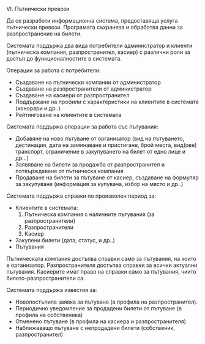 VI. Пътнически превози

Да се разработи информационна система, предоставяща услуга пътнически превози. Програмата съхранява и обработва данни за разпространение на билети. 

Системата поддържа два вида потребители администратор и клиенти (пътническа компания, разпространител, касиер) с различни роли за достъп до функционалностите в системата. 

Операции за работа с потребители:
- Създаване на пътнически компании от администратор
- Създаване на разпространители от администратор
- Създаване на касиери от разпространител
- Поддържане на профили с характеристики на клиентите в системата (хонорари и др..)
- Рейтинговане на клиентите в системата

Системата поддържа операции за работа със пътувания:
- Добавяне на ново пътуване от организатор (вид на пътуването, дестинация, дата на заминаване и пристигане, брой места, вид(ове) транспорт, ограничение в закупуването на билет от едно лице и др...)
- Заявяване на билети за продажба от разпространител и потвърждаване от пътническа компания
- Продаване на билети за пътуване от касиер, създаване на формуляр за закупуване (информация за купувача, избор на място и др..)

Системата поддържа справки по произволен период за:
- Клиентите в системата:
     1. Пътническа компания с наличните пътувания (за разпространители)
     2. Разпространители
     3. Касиер
- Закупени билети (дата, статус, и др..)
- Пътувания

Пътническата компания достъпва справки само за пътувания, на които е организатор. Разпространителя достъпва справки за всички актуални пътувания. Касиерите имат право на справки само за пътувания, чиито билето-разпространители са.

Системата поддържа известия за:
- Новопостъпила заявка за пътуване (в профила на разпространител).
- Периодично уведомление за продадени билети от пътуване (в профила на собственика)
- Отменено пътуване (в профила на касиера и разпространителя)
- Наближаващо пътуване с непродадени билети (собственик, разпространител)
